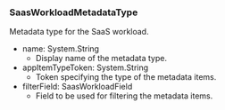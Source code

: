 ### SaasWorkloadMetadataType
Metadata type for the SaaS workload.

- name: System.String
  - Display name of the metadata type.
- appItemTypeToken: System.String
  - Token specifying the type of the metadata items.
- filterField: SaasWorkloadField
  - Field to be used for filtering the metadata items.
